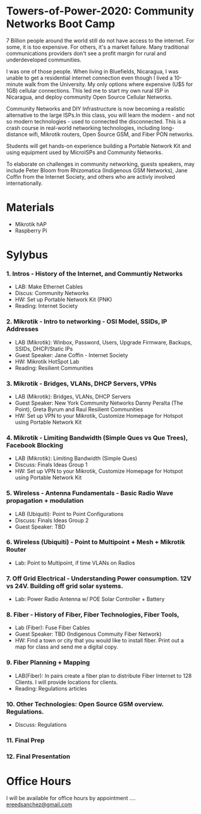 # Towers-of-Power-2020: Community Networks Boot Camp

7 Billion people around the world still do not have access to the internet. For some, it is too expensive. For others, it's a market failure. Many traditional communications providers don't see a profit margin for rural and underdeveloped communities.

I was one of those people. When living in Bluefields, Nicaragua, I was unable to get a residential internet connection even though I lived a 10-minute walk from the University. My only options where expensive (U$5 for 1GB) cellular connections. This led me to start my own rural ISP in Nicaragua, and deploy community Open Source Cellular Networks.

Community Networks and DIY Infrastructure is now becoming a realistic alternative to the large ISPs.In this class, you will learn the modern - and not so modern technologies - used to connected the disconnected.
This is a crash course in real-world networking technologies, including long-distance wifi, Mikrotik routers, Open Source GSM, and Fiber PON networks.

Students will get hands-on experience building a Portable Network Kit and using equipment used by MicroISPs and Community Networks.

To elaborate on challenges in community networking, guests speakers, may include Peter Bloom from Rhizomatica (Indigenous GSM Networks), Jane Coffin from the Internet Society, and others who are activly involved internationally.



# Materials 
+ Mikrotik hAP
+ Raspberry Pi

# Sylybus

  ### 1. Intros - History of the Internet, and Communtiy Networks
  - LAB: Make Ethernet Cables
  - Discus: Community Networks
  - HW: Set up Portable Network Kit (PNK)
  - Reading: Internet Society  
  
  
  ### 2. Mikrotik - Intro to networking - OSI Model, SSIDs, IP Addresses
  - LAB (Mikrotik): Winbox, Password, Users, Upgrade Firmware, Backups, SSIDs, DHCP/Static IPs
  - Guest Speaker: Jane Coffin - Internet Society
  - HW: Mikrotik HotSpot Lab
  - Reading: Resilient Communities
  
  ### 3. Mikrotik - Bridges, VLANs, DHCP Servers, VPNs
  - LAB (Mikrotik): Bridges, VLANs, DHCP Servers
  - Guest Speaker: New York Community Networks Danny Peralta (The Point), Greta Byrum and Raul Resilient Communities
  - HW: Set up VPN to your Mikrotik, Customize Homepage for Hotspot using Portable Network Kit
  
  
  ### 4.  Mikrotik - Limiting Bandwidth (Simple Ques vs Que Trees), Facebook Blocking  
  - LAB (Mikrotik): Limiting Bandwidth (Simple Ques)
  - Discuss: Finals Ideas Group 1
  - HW: Set up VPN to your Mikrotik, Customize Homepage for Hotspot using Portable Network Kit
  
  
  ### 5. Wireless - Antenna Fundamentals - Basic Radio Wave propagation + modulation
  - LAB (Ubiquiti): Point to Point Configurations
  - Discuss: Finals Ideas Group 2
  - Guest Speaker: TBD
  
  
  ### 6. Wireless (Ubiquiti) - Point to Multipoint + Mesh + Mikrotik Router 
  - Lab: Point to Multipoint, if time VLANs on Radios 
  
  
  ### 7. Off Grid Electrical - Understanding Power consumption. 12V vs 24V. Building off grid solar systems. 
  - Lab: Power Radio Antenna w/ POE Solar Controller + Battery
  
  
  ### 8. Fiber - History of Fiber, Fiber Technologies, Fiber Tools, 
  - Lab (Fiber): Fuse Fiber Cables 
  - Guest Speaker: TBD (Indigenous Commuity Fiber Network)
  - HW: Find a town or city that you would like to install fiber. Print out a map for class and send me a digital copy.  
  
  
  ### 9. Fiber Planning + Mapping
  - LAB(Fiber): In pairs create a fiber plan to distribute Fiber Internet to 128 Clients. I will provide locations for clients.    
  - Reading: Regulations articles
  
  
  ### 10. Other Technologies: Open Source GSM overview. Regulations. 
  - Discuss: Regulations 
  
  
  ### 11. Final Prep
  
  ### 12. Final Presentation 
  
  
# Office Hours
I will be available for office hours by appointment .... 
 ereedsanchez@gmail.com
